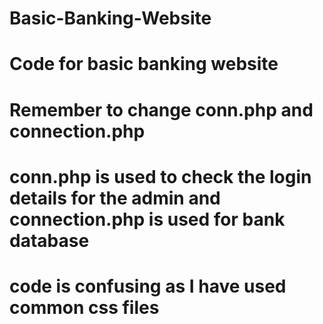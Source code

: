 # Basic-Banking-Website
# Code for basic banking website
# Remember to change conn.php and connection.php
# conn.php is used to check the login details for the admin and connection.php is used for bank database
# code is confusing as I have used common css files
